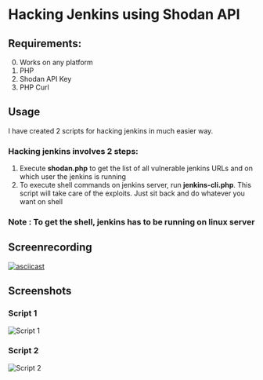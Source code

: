 # Hacking Jenkins using Shodan API  

## Requirements: 
0. Works on any platform
1. PHP
2. Shodan API Key 
3. PHP Curl  
 
## Usage     
   
I have created 2 scripts for hacking jenkins in much easier way.
 
### Hacking jenkins involves 2 steps:
1. Execute **shodan.php** to get the list of all vulnerable jenkins URLs and on which user the jenkins is running 
2. To execute shell commands on jenkins server, run **jenkins-cli.php**. This script will take care of the exploits. Just sit back and do whatever you want on shell

### Note : To get the shell, jenkins has to be running on linux server 
 
## Screenrecording

[![asciicast](https://asciinema.org/a/170411.png)](https://asciinema.org/a/170411)

## Screenshots 

### Script 1 

![Script 1](https://image.prntscr.com/image/pa_Z62uWQh_5W-k5BV0enQ.png)

### Script 2
 
![Script 2](https://image.prntscr.com/image/x7FnAGuGQfSSy7Kgp87W1g.png)
 
 
